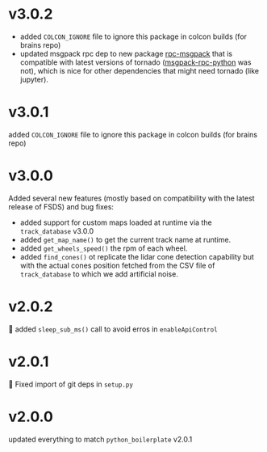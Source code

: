 # v3.0.2

- added `COLCON_IGNORE` file to ignore this package in colcon builds (for brains repo)
- updated msgpack rpc dep to new package [rpc-msgpack](https://pypi.org/project/rpc-msgpack/)
  that is compatible with latest versions of tornado 
  ([msgpack-rpc-python](https://pypi.org/project/msgpack-rpc-python/) 
  was not), which is nice for other dependencies that might need tornado (like jupyter).

# v3.0.1

added `COLCON_IGNORE` file to ignore this package in colcon builds (for brains repo)

# v3.0.0
Added several new features (mostly based on compatibility with the latest
release of FSDS) and bug fixes:
- added support for custom maps loaded at runtime via the `track_database` v3.0.0
- added `get_map_name()` to get the current track name at runtime.
- added `get_wheels_speed()` the rpm of each wheel.
- added `find_cones()` ot replicate the lidar cone detection capability but with
  the actual cones position fetched from the CSV file of `track_database` to
  which we add artificial noise.

# v2.0.2

:bug: added `sleep_sub_ms()` call to avoid erros in `enableApiControl`

# v2.0.1

🐛 Fixed import of git deps in `setup.py`

# v2.0.0

updated everything to match `python_boilerplate` v2.0.1
